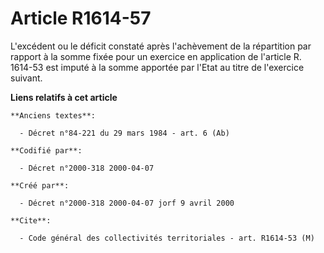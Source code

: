 # Article R1614-57

L'excédent ou le déficit constaté après l'achèvement de la répartition par rapport à la somme fixée pour un exercice en
application de l'article R. 1614-53 est imputé à la somme apportée par l'Etat au titre de l'exercice suivant.

**Liens relatifs à cet article**

	**Anciens textes**:

	  - Décret n°84-221 du 29 mars 1984 - art. 6 (Ab)

	**Codifié par**:

	  - Décret n°2000-318 2000-04-07

	**Créé par**:

	  - Décret n°2000-318 2000-04-07 jorf 9 avril 2000

	**Cite**:

	  - Code général des collectivités territoriales - art. R1614-53 (M)
